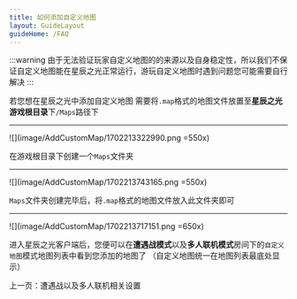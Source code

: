 ```yaml
---
title: 如何添加自定义地图
layout: GuideLayout
guideHome: /FAQ
---
```


:::warning
由于无法验证玩家自定义地图的的来源以及自身稳定性，所以我们不保证自定义地图能在星辰之光正常运行，游玩自定义地图时遇到问题您可能需要自行解决
:::

若您想在星辰之光中添加自定义地图
需要将`.map`格式的地图文件放置至**星辰之光游戏根目录**下`/Maps`路径下

---

![](image/AddCustomMap/1702213322990.png =550x)

在游戏根目录下创建一个`Maps`文件夹

---

![](image/AddCustomMap/1702213743165.png =550x)

`Maps`文件夹创建完毕后，将`.map`格式的地图文件放入此文件夹即可

---

![](image/AddCustomMap/1702213717151.png =650x)

进入星辰之光客户端后，您便可以在**遭遇战模式**以及**多人联机模式**房间下的`自定义地图`模式地图列表中看到您添加的地图了
（自定义地图统一在地图列表最底处显示）

<GuideButton to="/FAQ/QuickStart/BattleSetting">上一页：遭遇战以及多人联机相关设置</GuideButton>
